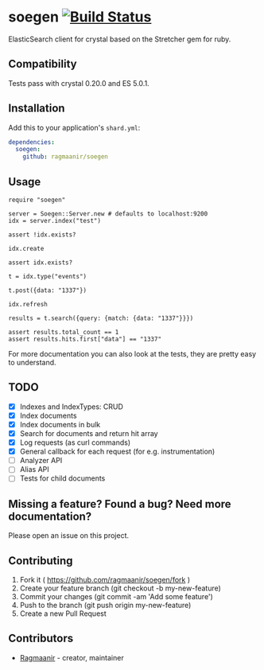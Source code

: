 # soegen [![Build Status](https://travis-ci.org/Ragmaanir/soegen.svg?branch=master)](https://travis-ci.org/Ragmaanir/soegen)

ElasticSearch client for crystal based on the Stretcher gem for ruby.

## Compatibility

Tests pass with crystal 0.20.0 and ES 5.0.1.

## Installation

Add this to your application's `shard.yml`:

```yaml
dependencies:
  soegen:
    github: ragmaanir/soegen
```

## Usage

```crystal
require "soegen"

server = Soegen::Server.new # defaults to localhost:9200
idx = server.index("test")

assert !idx.exists?

idx.create

assert idx.exists?

t = idx.type("events")

t.post({data: "1337"})

idx.refresh

results = t.search({query: {match: {data: "1337"}}})

assert results.total_count == 1
assert results.hits.first["data"] == "1337"
```

For more documentation you can also look at the tests, they are pretty easy to understand.

## TODO

- [x] Indexes and IndexTypes: CRUD
- [x] Index documents
- [x] Index documents in bulk
- [x] Search for documents and return hit array
- [x] Log requests (as curl commands)
- [x] General callback for each request (for e.g. instrumentation)
- [ ] Analyzer API
- [ ] Alias API
- [ ] Tests for child documents

## Missing a feature? Found a bug? Need more documentation?

Please open an issue on this project.

## Contributing

1. Fork it ( https://github.com/ragmaanir/soegen/fork )
2. Create your feature branch (git checkout -b my-new-feature)
3. Commit your changes (git commit -am 'Add some feature')
4. Push to the branch (git push origin my-new-feature)
5. Create a new Pull Request

## Contributors

- [Ragmaanir](https://github.com/ragmaanir) - creator, maintainer
